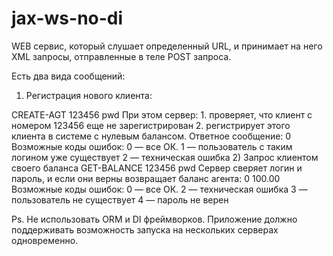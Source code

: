 # jax-ws-no-di
WEB сервис, который слушает определенный URL, и принимает на него XML запросы,
отправленные в теле POST запроса.

Есть два вида сообщений:
1) Регистрация нового клиента:
<?xml version="1.0" encoding="utf-8"?>
<request>
<request-type>CREATE-AGT</request-type>
<extra name="login">123456</extra>
<extra name="password">pwd</extra>
</request>
При этом сервер:
1. проверяет, что клиент с номером 123456 еще не зарегистрирован
2. регистрирует этого клиента в системе с нулевым балансом.
Ответное сообщение:
<?xml version="1.0" encoding="utf-8"?>
<response>
<result-code>0</result-code>
</response>
Возможные коды ошибок:
0 — все ОК.
1 — пользователь с таким логином уже существует
2 — техническая ошибка
2) Запрос клиентом своего баланса
<?xml version="1.0" encoding="utf-8"?>
<request>
<request-type>GET-BALANCE</request-type>
<extra name="login">123456</extra>
<extra name="password">pwd</extra>
</request>
Сервер сверяет логин и пароль, и если они верны возвращает баланс агента:
<?xml version="1.0" encoding="utf-8"?>
<response>
<result-code>0</result-code>
<extra name="balance">100.00</extra>
</response>
Возможные коды ошибок:
0 — все ОК.
2 — техническая ошибка
3 — пользователь не существует
4 — пароль не верен

Ps. Не использовать ORM и DI фреймворков. Приложение должно поддерживать возможность запуска на
нескольких серверах одновременно.
